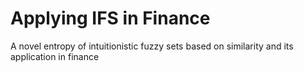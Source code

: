 # Applying IFS in Finance
A novel entropy of intuitionistic fuzzy sets based on similarity and its application in finance
